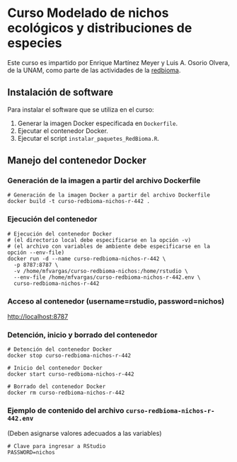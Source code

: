 # Curso Modelado de nichos ecológicos y distribuciones de especies

Este curso es impartido por Enrique Martínez Meyer y Luis A. Osorio Olvera, de la UNAM, como parte de las actividades de la [redbioma](https://redbioma.github.io/).

## Instalación de software

Para instalar el software que se utiliza en el curso:

1. Generar la imagen Docker especificada en `Dockerfile`.
2. Ejecutar el contenedor Docker.
3. Ejecutar el script `instalar_paquetes_RedBioma.R`.

## Manejo del contenedor Docker

### Generación de la imagen a partir del archivo Dockerfile

```shell
# Generación de la imagen Docker a partir del archivo Dockerfile
docker build -t curso-redbioma-nichos-r-442 .
```

### Ejecución del contenedor

```shell
# Ejecución del contenedor Docker
# (el directorio local debe especificarse en la opción -v)
# (el archivo con variables de ambiente debe especificarse en la opción --env-file)
docker run -d --name curso-redbioma-nichos-r-442 \
  -p 8787:8787 \
  -v /home/mfvargas/curso-redbioma-nichos:/home/rstudio \
  --env-file /home/mfvargas/curso-redbioma-nichos-r-442.env \
  curso-redbioma-nichos-r-442
```
  
### Acceso al contenedor (username=rstudio, password=nichos)
[http://localhost:8787](http://localhost:8787)

### Detención, inicio y borrado del contenedor

```shell
# Detención del contenedor Docker
docker stop curso-redbioma-nichos-r-442

# Inicio del contenedor Docker
docker start curso-redbioma-nichos-r-442

# Borrado del contenedor Docker
docker rm curso-redbioma-nichos-r-442
```

### Ejemplo de contenido del archivo `curso-redbioma-nichos-r-442.env`

(Deben asignarse valores adecuados a las variables)

```shell
# Clave para ingresar a RStudio
PASSWORD=nichos
```
